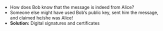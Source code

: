 - How does Bob know that the message is indeed from Alice?
- Someone else might have used Bob’s public key, sent him the message, and claimed he/she was Alice!
- **Solution:** Digital signatures and certificates